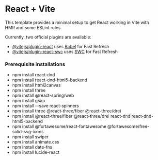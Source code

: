 # React + Vite

This template provides a minimal setup to get React working in Vite with HMR and some ESLint rules.

Currently, two official plugins are available:

- [@vitejs/plugin-react](https://github.com/vitejs/vite-plugin-react/blob/main/packages/plugin-react/README.md) uses [Babel](https://babeljs.io/) for Fast Refresh
- [@vitejs/plugin-react-swc](https://github.com/vitejs/vite-plugin-react-swc) uses [SWC](https://swc.rs/) for Fast Refresh

### Prerequisite installations
- npm install react-dnd 
- npm install react-dnd-html5-backend
- npm install html2canvas
- npm install three
- npm install @react-spring/web
- npm install gsap
- npm install --save react-spinners
- npm install three @react-three/fiber @react-three/drei
- npm install @react-three/fiber @react-three/drei react-dnd react-dnd-html5-backend
- npm install @fortawesome/react-fontawesome @fortawesome/free-solid-svg-icons
- npm install swiper
- npm install animate.css
- npm install date-fns
- npm install lucide-react
